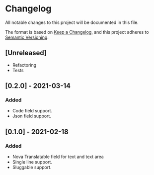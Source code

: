 # Changelog
All notable changes to this project will be documented in this file.

The format is based on [Keep a Changelog](https://keepachangelog.com/en/1.0.0/),
and this project adheres to [Semantic Versioning](https://semver.org/spec/v2.0.0.html).

## [Unreleased]
- Refactoring
- Tests

## [0.2.0] - 2021-03-14
### Added
- Code field support.
- Json field support.

## [0.1.0] - 2021-02-18
### Added
- Nova Translatable field for text and text area
- Single line support.
- Sluggable support.
